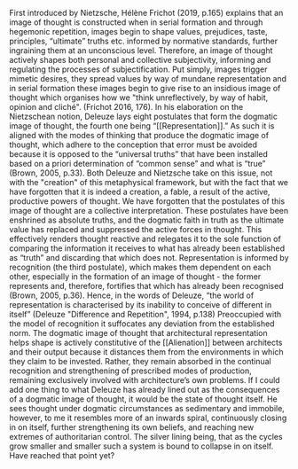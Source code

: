 
First introduced by Nietzsche, Hélène Frichot (2019, p.165) explains that an image of thought is constructed when in serial formation and through hegemonic repetition, images begin to shape values, prejudices, taste, principles, “ultimate” truths etc. informed by normative standards, further ingraining them at an unconscious level. Therefore, an image of thought actively shapes both personal and collective subjectivity, informing and regulating the processes of subjectification. Put simply, images trigger mimetic desires, they spread values by way of mundane representation and in serial formation these images begin to give rise to an insidious image of thought which organises how we "think unreflectively, by way of habit, opinion and cliché". (Frichot 2016, 176). 
In his elaboration on the Nietzschean notion, Deleuze lays eight postulates that form the dogmatic image of thought, the fourth one being “[[Representation]].” As such it is aligned with the modes of thinking that produce the dogmatic image of thought, which adhere to the conception that error must be avoided because it is opposed to the “universal truths” that have been installed based on a priori determination of “common sense” and what is “true” (Brown, 2005, p.33). Both Deleuze and Nietzsche take on this issue, not with the "creation" of this metaphysical framework, but with the fact that we have forgotten that it is indeed a creation, a fable, a result of the active, productive powers of thought. We have forgotten that the postulates of this image of thought are a collective interpretation. These postulates have been enshrined as absolute truths, and the dogmatic faith in truth as the ultimate value has replaced and suppressed the active forces in thought. This effectively renders thought reactive and relegates it to the sole function of comparing the information it receives to what has already been established as “truth” and discarding that which does not. Representation is informed by recognition (the third postulate), which makes them dependent on each other, especially in the formation of an image of thought - the former represents and, therefore, fortifies that which has already been recognised (Brown, 2005, p.36). Hence, in the words of Deleuze, “the world of representation is characterised by its inability to conceive of different in itself” (Deleuze "Difference and Repetition", 1994, p.138) Preoccupied with the model of recognition it suffocates any deviation from the established norm. 
The dogmatic image of thought that architectural representation helps shape is actively constitutive of the [[Alienation]] between architects and their output because it distances them from the environments in which they claim to be invested. Rather, they remain absorbed in the continual recognition and strengthening of prescribed modes of production, remaining exclusively involved with architecture’s own problems. If I could add one thing to what Deleuze has already lined out as the consequences of a dogmatic image of thought, it would be the state of thought itself. He sees thought under dogmatic circumstances as sedimentary and immobile, however, to me it resembles more of an inwards spiral, continuously closing in on itself, further strengthening its own beliefs, and reaching new extremes of authoritarian control. The silver lining being, that as the cycles grow smaller and smaller such a system is bound to collapse in on itself. Have reached that point yet?

